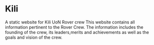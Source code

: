# Kili
A static website for Kili UoN Rover crew
This website contains all information pertinent to the Rover Crew.
The information includes the founding of the crew, its leaders,merits and achievements as well as the goals and vision of the crew.

